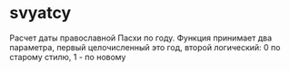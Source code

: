 # svyatcy
Расчет даты православной Пасхи по году.
Функция принимает два параметра, первый целочисленный это год, второй логический: 0 по старому стилю, 1 - по новому
